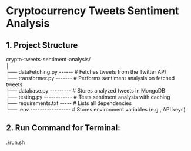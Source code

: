 # Cryptocurrency Tweets Sentiment Analysis

## 1. Project Structure
crypto-tweets-sentiment-analysis/ <br>
│ <br>
├── dataFetching.py ------ # Fetches tweets from the Twitter API <br>
├── transformer.py ------- # Performs sentiment analysis on fetched tweets <br>
├── database.py --------- # Stores analyzed tweets in MongoDB <br>
├── testing.py ------------ # Tests sentiment analysis with caching <br>
├── requirements.txt ----- # Lists all dependencies <br>
└── .env ----------------- # Stores environment variables (e.g., API keys) <br>

## 2. Run Command for Terminal:

./run.sh <br>

